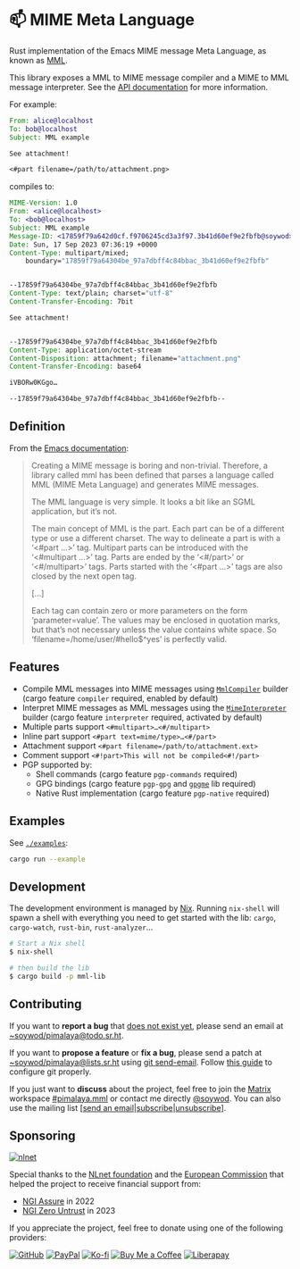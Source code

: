 # 📫 MIME Meta Language

Rust implementation of the Emacs MIME message Meta Language, as known as [MML](https://www.gnu.org/software/emacs/manual/html_node/emacs-mime/Composing.html).

This library exposes a MML to MIME message compiler and a MIME to MML message interpreter. See the [API documentation](https://docs.rs/mml-lib/latest/mml/) for more information.

For example:

```eml
From: alice@localhost
To: bob@localhost
Subject: MML example

See attachment!

<#part filename=/path/to/attachment.png>
```

compiles to:

```eml
MIME-Version: 1.0
From: <alice@localhost>
To: <bob@localhost>
Subject: MML example
Message-ID: <17859f79a642d0cf.f9706245cd3a3f97.3b41d60ef9e2fbfb@soywod>
Date: Sun, 17 Sep 2023 07:36:19 +0000
Content-Type: multipart/mixed; 
	boundary="17859f79a64304be_97a7dbff4c84bbac_3b41d60ef9e2fbfb"


--17859f79a64304be_97a7dbff4c84bbac_3b41d60ef9e2fbfb
Content-Type: text/plain; charset="utf-8"
Content-Transfer-Encoding: 7bit

See attachment!


--17859f79a64304be_97a7dbff4c84bbac_3b41d60ef9e2fbfb
Content-Type: application/octet-stream
Content-Disposition: attachment; filename="attachment.png"
Content-Transfer-Encoding: base64

iVBORw0KGgo…

--17859f79a64304be_97a7dbff4c84bbac_3b41d60ef9e2fbfb--
```

## Definition

From the [Emacs documentation](https://www.gnu.org/software/emacs/manual/html_node/emacs-mime/MML-Definition.html):

> Creating a MIME message is boring and non-trivial. Therefore, a library called mml has been defined that parses a language called MML (MIME Meta Language) and generates MIME messages.
>
> The MML language is very simple. It looks a bit like an SGML application, but it’s not.
> 
> The main concept of MML is the part. Each part can be of a different type or use a different charset. The way to delineate a part is with a ‘<#part ...>’ tag. Multipart parts can be introduced with the ‘<#multipart ...>’ tag. Parts are ended by the ‘<#/part>’ or ‘<#/multipart>’ tags. Parts started with the ‘<#part ...>’ tags are also closed by the next open tag.
> 
> […]
> 
> Each tag can contain zero or more parameters on the form ‘parameter=value’. The values may be enclosed in quotation marks, but that’s not necessary unless the value contains white space. So ‘filename=/home/user/#hello$^yes’ is perfectly valid.

## Features

- Compile MML messages into MIME messages using [`MmlCompiler`](https://docs.rs/mml-lib/latest/mml/message/compiler/struct.MmlCompiler.html) builder (cargo feature `compiler` required, enabled by default)
- Interpret MIME messages as MML messages using the [`MimeInterpreter`](https://docs.rs/mml-lib/latest/mml/message/interpreter/struct.MimeInterpreter.html) builder (cargo feature `interpreter` required, activated by default)
- Multiple parts support `<#multipart>…<#/multipart>`
- Inline part support `<#part text=mime/type>…<#/part>`
- Attachment support `<#part filename=/path/to/attachment.ext>`
- Comment support `<#!part>This will not be compiled<#!/part>`
- PGP supported by:
  - Shell commands (cargo feature `pgp-commands` required)
  - GPG bindings (cargo feature `pgp-gpg` and [`gpgme`](https://gnupg.org/software/gpgme/index.html) lib required)
  - Native Rust implementation (cargo feature `pgp-native` required)

## Examples

See [`./examples`](https://git.sr.ht/~soywod/pimalaya/tree/master/item/email-tpl/examples):

```sh
cargo run --example
```

## Development

The development environment is managed by [Nix](https://nixos.org/download.html). Running `nix-shell` will spawn a shell with everything you need to get started with the lib: `cargo`, `cargo-watch`, `rust-bin`, `rust-analyzer`…

```sh
# Start a Nix shell
$ nix-shell

# then build the lib
$ cargo build -p mml-lib
```

## Contributing

If you want to **report a bug** that [does not exist yet](https://todo.sr.ht/~soywod/pimalaya), please send an email at [~soywod/pimalaya@todo.sr.ht](mailto:~soywod/pimalaya@todo.sr.ht).

If you want to **propose a feature** or **fix a bug**, please send a patch at [~soywod/pimalaya@lists.sr.ht](mailto:~soywod/pimalaya@lists.sr.ht) using [git send-email](https://git-scm.com/docs/git-send-email). Follow [this guide](https://git-send-email.io/) to configure git properly.

If you just want to **discuss** about the project, feel free to join the [Matrix](https://matrix.org/) workspace [#pimalaya.mml](https://matrix.to/#/#pimalaya.mml:matrix.org) or contact me directly [@soywod](https://matrix.to/#/@soywod:matrix.org). You can also use the mailing list [[send an email](mailto:~soywod/pimalaya@lists.sr.ht)|[subscribe](mailto:~soywod/pimalaya+subscribe@lists.sr.ht)|[unsubscribe](mailto:~soywod/pimalaya+unsubscribe@lists.sr.ht)].

## Sponsoring

[![nlnet](https://nlnet.nl/logo/banner-160x60.png)](https://nlnet.nl/project/Himalaya/index.html)

Special thanks to the [NLnet foundation](https://nlnet.nl/project/Himalaya/index.html) and the [European Commission](https://www.ngi.eu/) that helped the project to receive financial support from:

- [NGI Assure](https://nlnet.nl/assure/) in 2022
- [NGI Zero Untrust](https://nlnet.nl/entrust/) in 2023

If you appreciate the project, feel free to donate using one of the following providers:

[![GitHub](https://img.shields.io/badge/-GitHub%20Sponsors-fafbfc?logo=GitHub%20Sponsors)](https://github.com/sponsors/soywod)
[![PayPal](https://img.shields.io/badge/-PayPal-0079c1?logo=PayPal&logoColor=ffffff)](https://www.paypal.com/paypalme/soywod)
[![Ko-fi](https://img.shields.io/badge/-Ko--fi-ff5e5a?logo=Ko-fi&logoColor=ffffff)](https://ko-fi.com/soywod)
[![Buy Me a Coffee](https://img.shields.io/badge/-Buy%20Me%20a%20Coffee-ffdd00?logo=Buy%20Me%20A%20Coffee&logoColor=000000)](https://www.buymeacoffee.com/soywod)
[![Liberapay](https://img.shields.io/badge/-Liberapay-f6c915?logo=Liberapay&logoColor=222222)](https://liberapay.com/soywod)
